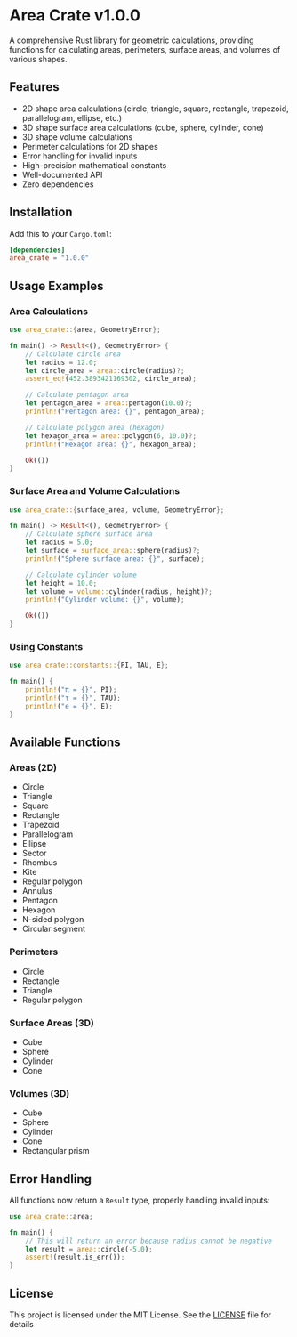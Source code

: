 # Area Crate v1.0.0

A comprehensive Rust library for geometric calculations, providing functions for calculating areas, perimeters, surface areas, and volumes of various shapes.

## Features

- 2D shape area calculations (circle, triangle, square, rectangle, trapezoid, parallelogram, ellipse, etc.)
- 3D shape surface area calculations (cube, sphere, cylinder, cone)
- 3D shape volume calculations
- Perimeter calculations for 2D shapes
- Error handling for invalid inputs
- High-precision mathematical constants
- Well-documented API
- Zero dependencies

## Installation

Add this to your `Cargo.toml`:

```toml
[dependencies]
area_crate = "1.0.0"
```

## Usage Examples

### Area Calculations

```rust
use area_crate::{area, GeometryError};

fn main() -> Result<(), GeometryError> {
    // Calculate circle area
    let radius = 12.0;
    let circle_area = area::circle(radius)?;
    assert_eq!(452.3893421169302, circle_area);

    // Calculate pentagon area
    let pentagon_area = area::pentagon(10.0)?;
    println!("Pentagon area: {}", pentagon_area);

    // Calculate polygon area (hexagon)
    let hexagon_area = area::polygon(6, 10.0)?;
    println!("Hexagon area: {}", hexagon_area);

    Ok(())
}
```

### Surface Area and Volume Calculations

```rust
use area_crate::{surface_area, volume, GeometryError};

fn main() -> Result<(), GeometryError> {
    // Calculate sphere surface area
    let radius = 5.0;
    let surface = surface_area::sphere(radius)?;
    println!("Sphere surface area: {}", surface);

    // Calculate cylinder volume
    let height = 10.0;
    let volume = volume::cylinder(radius, height)?;
    println!("Cylinder volume: {}", volume);

    Ok(())
}
```

### Using Constants

```rust
use area_crate::constants::{PI, TAU, E};

fn main() {
    println!("π = {}", PI);
    println!("τ = {}", TAU);
    println!("e = {}", E);
}
```

## Available Functions

### Areas (2D)

- Circle
- Triangle
- Square
- Rectangle
- Trapezoid
- Parallelogram
- Ellipse
- Sector
- Rhombus
- Kite
- Regular polygon
- Annulus
- Pentagon
- Hexagon
- N-sided polygon
- Circular segment

### Perimeters

- Circle
- Rectangle
- Triangle
- Regular polygon

### Surface Areas (3D)

- Cube
- Sphere
- Cylinder
- Cone

### Volumes (3D)

- Cube
- Sphere
- Cylinder
- Cone
- Rectangular prism

## Error Handling

All functions now return a `Result` type, properly handling invalid inputs:

```rust
use area_crate::area;

fn main() {
    // This will return an error because radius cannot be negative
    let result = area::circle(-5.0);
    assert!(result.is_err());
}
```

## License

This project is licensed under the MIT License. See the [LICENSE](LICENSE) file for details
